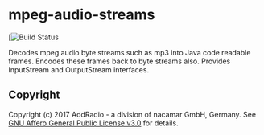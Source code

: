 # mpeg-audio-streams
[![Build Status](https://travis-ci.org/addradio/mpeg-audio-streams.svg?branch=master)

Decodes mpeg audio byte streams such as mp3 into Java code readable frames. 
Encodes these frames back to byte streams also. Provides InputStream and OutputStream interfaces.

## Copyright
Copyright (c) 2017 AddRadio - a division of nacamar GmbH, Germany. See [GNU Affero General Public License v3.0](LICENSE) for details.
